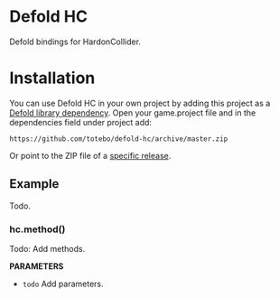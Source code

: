# Defold HC
Defold bindings for HardonCollider.


# Installation
You can use Defold HC in your own project by adding this project as a [Defold library dependency](http://www.defold.com/manuals/libraries/). Open your game.project file and in the dependencies field under project add:

    https://github.com/totebo/defold-hc/archive/master.zip

Or point to the ZIP file of a [specific release](https://github.com/totebo/defold-hc/releases).

## Example

Todo.

### hc.method()
Todo: Add methods.


**PARAMETERS**

* `todo` Add parameters.
